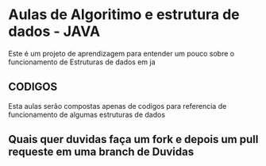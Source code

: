 # Aulas de Algoritimo e estrutura de dados - JAVA

Este é um projeto de aprendizagem para entender um pouco sobre o funcionamento de Estruturas de dados em ja

## CODIGOS

Esta aulas serão compostas apenas de codigos para referencia de funcionamento de algumas estruturas de dados

## Quais quer duvidas faça um fork e depois um pull requeste em uma branch de Duvidas